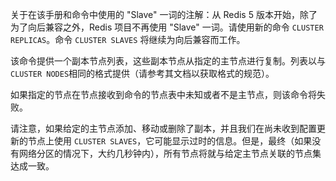 关于在该手册和命令中使用的 "Slave" 一词的注解：从 Redis 5 版本开始，除了为了向后兼容之外，Redis 项目不再使用 "Slave" 一词。请使用新的命令 `CLUSTER REPLICAS`。命令 `CLUSTER SLAVES` 将继续为向后兼容而工作。

该命令提供一个副本节点列表，这些副本节点从指定的主节点进行复制。列表以与`CLUSTER NODES`相同的格式提供（请参考其文档以获取格式的规范）。

如果指定的节点在节点接收到命令的节点表中未知或者不是主节点，则该命令将失败。

请注意，如果给定的主节点添加、移动或删除了副本，并且我们在尚未收到配置更新的节点上使用 `CLUSTER SLAVES`，它可能显示过时的信息。但是，最终（如果没有网络分区的情况下，大约几秒钟内），所有节点将就与给定主节点关联的节点集达成一致。
